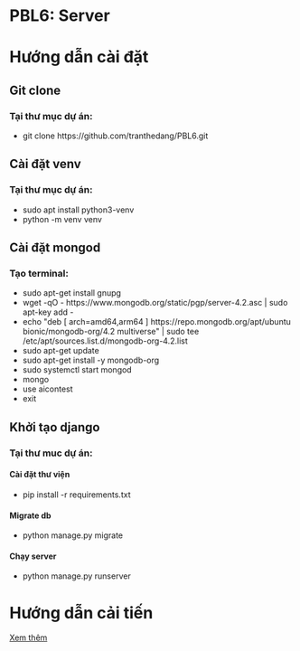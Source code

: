 # PBL6: Server

<h1>Hướng dẫn cài đặt</h1>

<h2>Git clone</h2>
<h3>Tại thư mục dự án:</h3>
<ul>
<li>git clone https://github.com/tranthedang/PBL6.git</li>
</ul>

<h2>Cài đặt venv</h2>
<h3>Tại thư mục dự án:</h3>
<ul>
<li>sudo apt install python3-venv</li>
<li>python -m venv venv</li>
</ul>

<h2>Cài đặt mongod</h2>
<h3>Tạo terminal:</h3>
<ul>
<li>sudo apt-get install gnupg</li>
<li>wget -qO - https://www.mongodb.org/static/pgp/server-4.2.asc | sudo apt-key add -</li>
<li>echo "deb [ arch=amd64,arm64 ] https://repo.mongodb.org/apt/ubuntu bionic/mongodb-org/4.2 multiverse" | sudo tee /etc/apt/sources.list.d/mongodb-org-4.2.list</li>
<li>sudo apt-get update</li>
<li>sudo apt-get install -y mongodb-org</li>
<li>sudo systemctl start mongod</li>
<li>mongo</li>
<li>use aicontest</li>
<li>exit</li>
</ul>

<h2>Khởi tạo django</h2>
<h3>Tại thư muc dự án:</h3>
<h4>Cài đặt thư viện</h4>
<ul><li>pip install -r requirements.txt</ul></li>
<h4>Migrate db</h4>
<ul><li>python manage.py migrate</ul></li>
<h4>Chạy server</h4>
<ul><li>python manage.py runserver</ul></li>
</ul>

<h1>Hướng dẫn cải tiến</h1>
<a href="https://github.com/bomaynhanuoc/PBL6_Server" target="_blank">Xem thêm</a>
